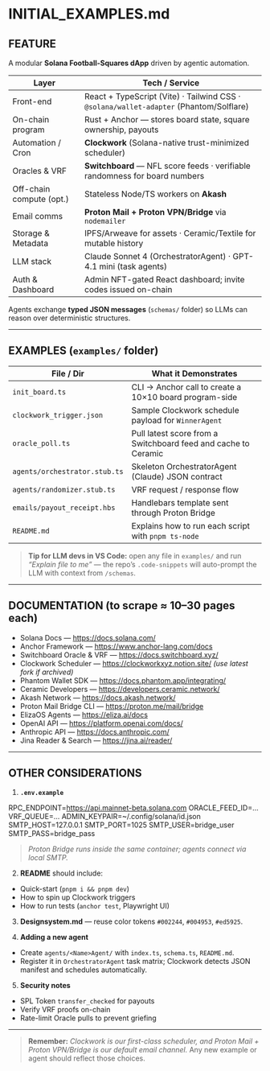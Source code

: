 # INITIAL_EXAMPLES.md

## FEATURE

A modular **Solana Football-Squares dApp** driven by agentic automation.

| Layer                    | Tech / Service                                                                         |
| ------------------------ | -------------------------------------------------------------------------------------- |
| Front-end                | React + TypeScript (Vite) · Tailwind CSS · `@solana/wallet-adapter` (Phantom/Solflare) |
| On-chain program         | Rust + Anchor — stores board state, square ownership, payouts                          |
| Automation / Cron        | **Clockwork** (Solana-native trust-minimized scheduler)                                |
| Oracles & VRF            | **Switchboard** — NFL score feeds · verifiable randomness for board numbers            |
| Off-chain compute (opt.) | Stateless Node/TS workers on **Akash**                                                 |
| Email comms              | **Proton Mail + Proton VPN/Bridge** via `nodemailer`                                   |
| Storage & Metadata       | IPFS/Arweave for assets · Ceramic/Textile for mutable history                          |
| LLM stack                | Claude Sonnet 4 (OrchestratorAgent) · GPT-4.1 mini (task agents)                       |
| Auth & Dashboard         | Admin NFT-gated React dashboard; invite codes issued on-chain                          |

Agents exchange **typed JSON messages** (`schemas/` folder) so LLMs can reason over deterministic structures.

---

## EXAMPLES (`examples/` folder)

| File / Dir                    | What it Demonstrates                                           |
| ----------------------------- | -------------------------------------------------------------- |
| `init_board.ts`               | CLI → Anchor call to create a 10×10 board program-side         |
| `clockwork_trigger.json`      | Sample Clockwork schedule payload for `WinnerAgent`            |
| `oracle_poll.ts`              | Pull latest score from a Switchboard feed and cache to Ceramic |
| `agents/orchestrator.stub.ts` | Skeleton OrchestratorAgent (Claude) JSON contract              |
| `agents/randomizer.stub.ts`   | VRF request / response flow                                    |
| `emails/payout_receipt.hbs`   | Handlebars template sent through Proton Bridge                 |
| `README.md`                   | Explains how to run each script with `pnpm ts-node`            |

> **Tip for LLM devs in VS Code:** open any file in `examples/` and run _“Explain file to me”_ — the repo’s `.code-snippets` will auto-prompt the LLM with context from `/schemas`.

---

## DOCUMENTATION (to scrape ≈ 10–30 pages each)

- Solana Docs — <https://docs.solana.com/>
- Anchor Framework — <https://www.anchor-lang.com/docs>
- Switchboard Oracle & VRF — <https://docs.switchboard.xyz/>
- Clockwork Scheduler — <https://clockworkxyz.notion.site/> _(use latest fork if archived)_
- Phantom Wallet SDK — <https://docs.phantom.app/integrating/>
- Ceramic Developers — <https://developers.ceramic.network/>
- Akash Network — <https://docs.akash.network/>
- Proton Mail Bridge CLI — <https://proton.me/mail/bridge>
- ElizaOS Agents — <https://eliza.ai/docs>
- OpenAI API — <https://platform.openai.com/docs/>
- Anthropic API — <https://docs.anthropic.com/>
- Jina Reader & Search — <https://jina.ai/reader/>

---

## OTHER CONSIDERATIONS

1. **`.env.example`**

RPC_ENDPOINT=https://api.mainnet-beta.solana.com
ORACLE_FEED_ID=...
VRF_QUEUE=...
ADMIN_KEYPAIR=~/.config/solana/id.json
SMTP_HOST=127.0.0.1
SMTP_PORT=1025
SMTP_USER=bridge_user
SMTP_PASS=bridge_pass

> _Proton Bridge runs inside the same container; agents connect via local SMTP._

2. **README** should include:

- Quick-start (`pnpm i && pnpm dev`)
- How to spin up Clockwork triggers
- How to run tests (`anchor test`, Playwright UI)

3. **Designsystem.md** — reuse color tokens `#002244`, `#004953`, `#ed5925`.

4. **Adding a new agent**

- Create `agents/<Name>Agent/` with `index.ts`, `schema.ts`, `README.md`.
- Register it in `OrchestratorAgent` task matrix; Clockwork detects JSON manifest and schedules automatically.

5. **Security notes**

- SPL Token `transfer_checked` for payouts
- Verify VRF proofs on-chain
- Rate-limit Oracle pulls to prevent griefing

---

> **Remember:**
> _Clockwork is our first-class scheduler, and Proton Mail + Proton VPN/Bridge is our default email channel._
> Any new example or agent should reflect those choices.
